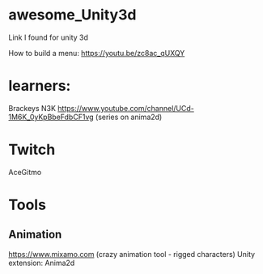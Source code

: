 # awesome_Unity3d
Link I found for unity 3d

How to build a menu:
https://youtu.be/zc8ac_qUXQY


# learners:
Brackeys
N3K
https://www.youtube.com/channel/UCd-1M6K_0yKpBbeFdbCF1vg (series on anima2d)

# Twitch
AceGitmo

# Tools

## Animation
https://www.mixamo.com  (crazy animation tool - rigged characters)
Unity extension: Anima2d
